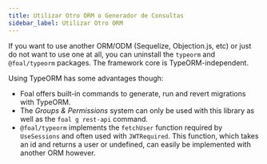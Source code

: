 ```yaml
---
title: Utilizar Otro ORM o Generador de Consultas
sidebar_label: Utilizar Otro ORM
---
```



If you want to use another ORM/ODM (Sequelize, Objection.js, etc) or just do not want to use one at all, you can uninstall the `typeorm` and `@foal/typeorm` packages. The framework core is TypeORM-independent.

Using TypeORM has some advantages though:
- Foal offers built-in commands to generate, run and revert migrations with TypeORM.
- The *Groups & Permissions* system can only be used with this library as well as the `foal g rest-api` command.
- `@foal/typeorm` implements the `fetchUser` function required by `UseSessions` and often used with `JWTRequired`. This function, which takes an id and returns a user or undefined, can easily be implemented with another ORM however.
